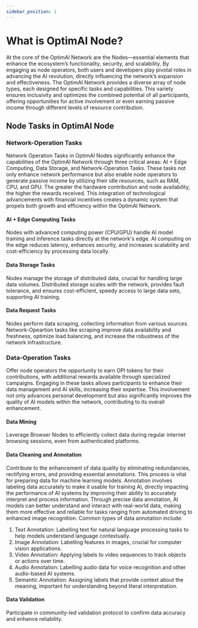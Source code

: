 ```yaml
---
sidebar_position: 1
---
```


# What is OptimAI Node?
At the core of the OptimAI Network are the Nodes—essential elements that enhance the ecosystem’s functionality, security, and scalability. By engaging as node operators, both users and developers play pivotal roles in advancing the AI revolution, directly influencing the network’s expansion and effectiveness. The OptimAI Network provides a diverse array of node types, each designed for specific tasks and capabilities. This variety ensures inclusivity and optimizes the combined potential of all participants, offering opportunities for active involvement or even earning passive income through different levels of resource contribution.

## Node Tasks in OptimAI Node
### Network-Operation Tasks
Network Operation Tasks in OptimAI Nodes significantly enhance the capabilities of the OptimAI Network through three critical areas: AI + Edge Computing, Data Storage, and Network-Operation Tasks. These tasks not only enhance network performance but also enable node operators to generate passive income by utilizing their idle resources, such as RAM, CPU, and GPU. The greater the hardware contribution and node availability, the higher the rewards received. This integration of technological advancements with financial incentives creates a dynamic system that propels both growth and efficiency within the OptimAI Network.
#### AI + Edge Computing Tasks
Nodes with advanced computing power (CPU/GPU) handle AI model training and inference tasks directly at the network's edge. AI computing on the edge reduces latency, enhances security, and increases scalability and cost-efficiency by processing data locally.
#### Data Storage Tasks
Nodes manage the storage of distributed data, crucial for handling large data volumes. Distributed storage scales with the network, provides fault tolerance, and ensures cost-efficient, speedy access to large data sets, supporting AI training.
#### Data Request Tasks
Nodes perform data scraping, collecting information from various sources. Network-Opeartion tasks like scraping improve data availability and freshness, optimize load balancing, and increase the robustness of the network infrastructure.

### Data-Operation Tasks
Offer node operators the opportunity to earn OPI tokens for their contributions, with additional rewards available through specialized campaigns. Engaging in these tasks allows participants to enhance their data management and AI skills, increasing their expertise. This involvement not only advances personal development but also significantly improves the quality of AI models within the network, contributing to its overall enhancement.
#### Data Mining
Leverage Browser Nodes to efficiently collect data during regular internet browsing sessions, even from authenticated platforms.
#### Data Cleaning and Annotation 
Contribute to the enhancement of data quality by eliminating redundancies, rectifying errors, and providing essential annotations. This process is vital for preparing data for machine learning models. Annotation involves labeling data accurately to make it usable for training AI, directly impacting the performance of AI systems by improving their ability to accurately interpret and process information. Through precise data annotation, AI models can better understand and interact with real-world data, making them more effective and reliable for tasks ranging from automated driving to enhanced image recognition. Common types of data annotation include:
1. Text Annotation: Labelling text for natural language processing tasks to help models understand language contextually.
2. Image Annotation: Labelling features in images, crucial for computer vision applications.
3. Video Annotation: Applying labels to video sequences to track objects or actions over time.
4. Audio Annotation: Labelling audio data for voice recognition and other audio-based AI systems.
5. Semantic Annotation: Assigning labels that provide context about the meaning, important for understanding beyond literal interpretation.
#### Data Validation
Participate in community-led validation protocol to confirm data accuracy and enhance reliability.